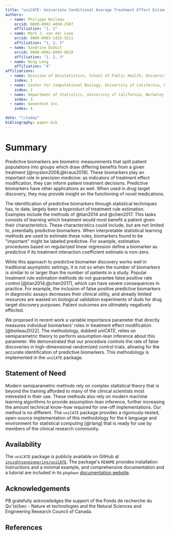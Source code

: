 ```yaml
---
title: "uniCATE: Univariate Conditional Average Treatment Effect Estimation for Predictive Biomarker Discovery in R"
authors:
  - name: Philippe Boileau
    orcid: 0000-0002-4850-2507
    affiliation: "1, 2"
  - name: Mark J. van der Laan
    orcid: 0000-0003-1432-5511
    affiliation: "1, 2, 3"
  - name: Sandrine Dudoit
    orcid: 0000-0002-6069-8629
    affiliation: "1, 2, 3"
  - name: Ning Leng
    affiliation: "4"
affiliations:
  - name: Division of Biostatistics, School of Public Health, University of California, Berkeley
    index: 1
  - name: Center for Computational Biology, University of California, Berkeley
    index: 2
  - name: Department of Statistics, University of California, Berkeley
    index: 3
  - name: Genentech Inc.
    index: 4

date: "\\today"
bibliography: paper.bib
---
```


# Summary

Predictive biomarkers are biometric measurements that split patient
populations into groups which draw differing benefits from a given treatment
[@royston2008,@kraus2018]. These biomarkers play an important role in precision
medicine: as indicators of treatment effect modification, they can inform
patient treatment decisions. Predictive biomarkers have other applications as
well. When used in drug target discovery, they may provide insight on the
functioning of novel medications.

The identification of predictive biomarkers through statistical techniques has,
to date, largely been a byproduct of treatment rule estimation. Examples include
the methods of @tian2014 and @chen2017. This tasks consists of learning which
treatment would most benefit a patient given their characteristics. These
characteristics could include, but are not limited to, potentially predictive
biomarkers. When interpretable statistical learning methods are used to estimate
these rules, biomarkers found to be "important" might be labeled predictive.
For example, estimation procedures based on regularized linear regression
define a biomarker as predictive if its treatment interaction coefficient
estimate is non-zero.

While this approach to predictive biomarker discovery works well in traditional
asymptotic settings, it is not so when the number of biomarkers is similar to
or larger than the number of patients in a study. Popular treatment rule
estimation methods do not guarantee false positive rate control
[@tian2014;@chen2017], which can have severe consequences in practice. For
example, the inclusion of false positive predictive biomarkers in diagnostic
assays decreases their clinical utility, and already limited resources are
wasted on biological validation experiments of duds for drug target discovery
purposes. Patient outcomes are ultimately negatively effected.

We proposed in recent work a variable importance parameter that directly
measures individual biomarkers' roles in treatment effect modification
[@boileau2022]. The methodology, dubbed *uniCATE*, relies on semiparametric
theory to perform assumption-lean inference about this parameter. We
demonstrated that our procedure controls the rate of false discoveries in
high-dimensional randomized control trials, allowing for the accurate
identification of predictive biomarkers. This methodology is implemented in the
`uniCATE` package.

## Statement of Need

Modern semiparametric methods rely on complex statistical theory that is beyond
the training afforded to many of the clinical scientists most interested in
their use. These methods also rely on modern machine learning algorithms to
provide assumption-lean inference, further increasing the amount technical
know-how required for one-off implementations. Our method is no different. The
`uniCATE` package provides a rigorously-tested, open-source implementation of
this methodology for the `R` language and environment for statistical computing
[@rlang] that is ready for use by members of the clinical research community.

## Availability

The `uniCATE` package is publicly available on GitHub at
[`insightsengineering/uniCATE`](https://github.com/insightsengineering/uniCATE).
The package's `README` provides installation instructions and a minimal example,
and comprehensive documentation and a tutorial are included in its `pkgdown`
[documentation website](https://insightsengineering.github.io/uniCATE).

## Acknowledgements

PB gratefully acknowledges the support of the Fonds de recherche du Qu\'{e}bec -
Nature et technologies and the Natural Sciences and Engineering Research Council
of Canada.

## References
